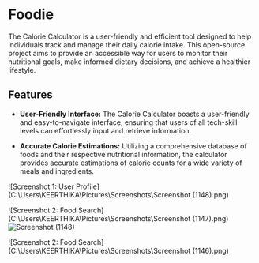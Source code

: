 # Foodie
The Calorie Calculator is a user-friendly and efficient tool designed to help individuals track and manage their daily calorie intake. This open-source project aims to provide an accessible way for users to monitor their nutritional goals, make informed dietary decisions, and achieve a healthier lifestyle. 

## Features

- **User-Friendly Interface:** The Calorie Calculator boasts a user-friendly  and easy-to-navigate interface, ensuring that users of all tech-skill levels can effortlessly input and retrieve information.

- **Accurate Calorie Estimations:** Utilizing a comprehensive database of foods and their respective nutritional information, the calculator provides accurate estimations of calorie counts for a wide variety of meals and ingredients.


![Screenshot 1: User Profile](C:\Users\KEERTHIKA\Pictures\Screenshots\Screenshot (1148).png)

![Screenshot 2: Food Search](C:\Users\KEERTHIKA\Pictures\Screenshots\Screenshot (1147).png)
![Screenshot (1148)](https://github.com/RITVIKA-2004/Foodie/assets/105379879/d5af5219-4b55-444c-ada1-dc8a781b08a3)


![Screenshot 2: Food Search](C:\Users\KEERTHIKA\Pictures\Screenshots\Screenshot (1146).png)
